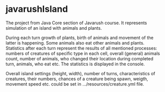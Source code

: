 # javarushIsland
The project from Java Core section of Javarush course. It represents simulation of an island with animals and plants.

During each turn growth of plants, birth of animals and movement of the latter is happening.
Some animals also eat other animals and plants.
Statistics after each turn represent the results of all mentioned processes:
numbers of creatures of specific type in each cell, 
overall (general) animals count, number of animals, who changed their location during completed turn, animals, who eat etc.
The statistics is displayed in the console.

Overall island settings (height, width), number of turns, characteristics of creatures, their numbers, chances of a creature being spawn,
weigth, movement speed etc. could be set in .../resources/creature.yml file.

